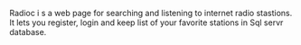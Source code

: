  R a d i o c i s a web page for searching and listening to internet radio stastions. It lets you register, login and keep list of your favorite stations in Sql servr database. 
 
 
